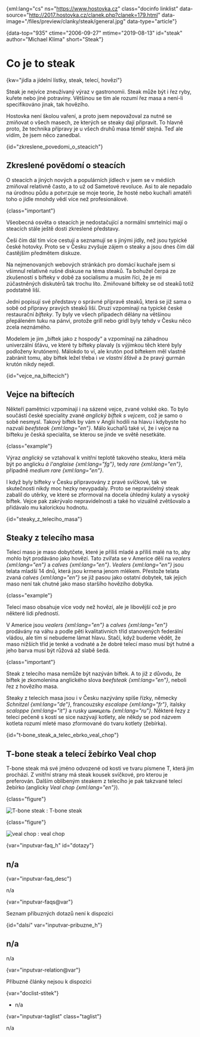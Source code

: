 
{xml:lang="cs" ns="https://www.hostovka.cz" class="docinfo linklist" data-source="http://2017.hostovka.cz/clanek.php?clanek=179.html" data-image="/files/preview/clanky/steak/general.jpg" data-type="article"}

{data-top="935" ctime="2006-09-27" mtime="2019-08-13" id="steak" author="Michael Klíma" short="Steak"}

# Co je to steak

{kw="jídla a jídelní lístky, steak, telecí, hovězí"}

Steak je nejvíce zneužívaný výraz v gastronomii. Steak může být i řez ryby, kuřete nebo jiné potraviny. Většinou se tím ale rozumí řez masa a není-li specifikováno jinak, tak hovězího.

Hostovka není školou vaření, a proto jsem nepovažoval za nutné se zmiňovat o všech masech, ze kterých se steaky dají připravit. To hlavně proto, že technika přípravy je u všech druhů masa téměř stejná. Teď ale vidím, že jsem něco zanedbal.

{id="zkreslene\_povedomi\_o_steacich"}

## Zkreslené povědomí o steacích

O steacích a jiných nových a populárních jídlech v jsem se v médiích zmiňoval relativně často, a to už od Sametové revoluce. Asi to ale nepadalo na úrodnou půdu a potvrzuje se moje teorie, že hosté nebo kuchaři amatéři toho o jídle mnohdy vědí více než profesionálové.

{class="important"}

Všeobecná osvěta o steacích je nedostačující a normální smrtelníci mají o steacích stále ještě dosti zkreslené představy.

Češi čím dál tím více cestují a seznamují se s jinými jídly, než jsou typické české hotovky. Proto se v Česku zvyšuje zájem o steaky a jsou dnes čím dál častějším předmětem diskuze.

Na nejmenovaných webových stránkách pro domácí kuchaře jsem si všimnul relativně rušné diskuse na téma steaků. Ta bohužel čerpá ze zkušeností s bifteky v době za socialismu a musím říci, že je mi zúčastněných diskutérů tak trochu líto. Zmiňované bifteky se od steaků totiž podstatně liší.

Jedni popisují své představy o správné přípravě steaků, která se již sama o sobě od přípravy pravých steaků liší. Druzí vzpomínají na typické české restaurační _bifteky_. Ty byly ve všech případech dělány na většinou přepáleném tuku na pánvi, protože grill nebo gridl byly tehdy v Česku něco zcela neznámého.

Modelem je jim „biftek jako z hospody“ a vzpomínají na záhadnou univerzální šťávu, ve které ty bifteky plavaly (s výjimkou těch které byly podloženy krutónem). Málokdo to ví, ale krutón pod biftekem měl vlastně zabránit tomu, aby biftek ležel třeba i _ve vlastní šťávě_ a že pravý gurmán krutón nikdy nejedl.

{id="vejce\_na\_biftecich"}

## Vejce na biftecích

Někteří pamětníci vzpomínají i na sázené vejce, zvané volské oko. To bylo součástí české speciality zvané _anglický biftek s vejcem_, což je samo o sobě nesmysl. Takový biftek by vám v Anglii hodili na hlavu i kdybyste ho nazvali _beefsteak {xml:lang="en"}_. Málo kuchařů také ví, že i vejce na bifteku je česká specialita, se kterou se jinde ve světě nesetkáte.

{class="example"}

Výraz _anglický_ se vztahoval k vnitřní teplotě takového steaku, která měla být po anglicku _à l'anglaise {xml:lang="fg"}_, tedy _rare {xml:lang="en"}_, případně _medium rare {xml:lang="en"}_.

I když byly bifteky v Česku připravovány z pravé svíčkové, tak ve skutečnosti nikdy moc hezky nevypadaly. Proto se nepravidelný steak zabalil do utěrky, ve které se zformoval na docela úhledný kulatý a vysoký biftek. Vejce pak zakrývalo nepravidelnosti a také ho vizuálně zvětšovalo a přidávalo mu kalorickou hodnotu.

{id="steaky\_z\_teleciho_masa"}

## Steaky z telecího masa

Telecí maso je maso dobytčete, které je příliš mladé a příliš malé na to, aby mohlo být prodáváno jako hovězí. Tato zvířata se v Americe dělí na _vealers {xml:lang="en"}_ a _calves {xml:lang="en"}_. _Vealers {xml:lang="en"}_ jsou telata mladší 14 dnů, která jsou krmena jenom mlékem. Přestože telata zvaná _calves {xml:lang="en"}_ se již pasou jako ostatní dobytek, tak jejich maso není tak chutné jako maso staršího hovězího dobytka.

{class="example"}

Telecí maso obsahuje více vody než hovězí, ale je libovější což je pro některé lidi předností.

V Americe jsou _vealers {xml:lang="en"}_ a _calves {xml:lang="en"}_ prodávány na váhu a podle pěti kvalitativních tříd stanovených federální vládou, ale tím si nebudeme lámat hlavu. Stačí, když budeme vědět, že maso nižších tříd je tenké a vodnaté a že dobré telecí maso musí být hutné a jeho barva musí být růžová až slabě šedá.

{class="important"}

Steak z telecího masa nemůže být nazýván biftek. A to již z důvodu, že biftek je zkomolenina anglického slova _beefsteak {xml:lang="en"}_, neboli řez z hovězího masa.

Steaky z telecích masa jsou i v Česku nazývány spíše řízky, německy _Schnitzel {xml:lang="de"}_, francouzsky _escalope {xml:lang="fr"}_, italsky _scaloppe {xml:lang="it"}_ a rusky _шиицeль {xml:lang="ru"}_. Některé řezy z telecí pečeně s kostí se sice nazývají kotlety, ale někdy se pod názvem kotleta rozumí mleté maso zformované do tvaru kotlety (žebírka).

{id="t-bone\_steak\_a\_telec\_ebrko\_veal\_chop"}

## T-bone steak a telecí žebírko Veal chop

T-bone steak má své jméno odvozené od kosti ve tvaru písmene T, která jím prochází. Z vnitřní strany má steak kousek svíčkové, pro kterou je preferován. Dalším oblíbeným steakem z telecího je pak takzvané telecí žebírko (anglicky _Veal chop {xml:lang="en"}_).

{class="figure"}

![T-bone steak][1] 
:   T-bone steak

{class="figure"}

![veal chop][2] 
:   veal chop

{var="inputvar-faq_h" id="dotazy"}

## n/a

{var="inputvar-faq_desc"}

n/a

{var="inputvar-faqs@var"}

Seznam příbuzných dotazů není k dispozici

{id="dalsi" var="inputvar-pribuzne_h"}

## n/a

n/a

{var="inputvar-relation@var"}

Příbuzné články nejsou k dispozici

{var="doclist-stitek"}

  * n/a

{var="inputvar-taglist" class="taglist"}

n/a

 [1]: http://2017.hostovka.cz/soubor/27-09-06-5.JPG
 [2]: http://2017.hostovka.cz/soubor/27-09-06-6.JPG

